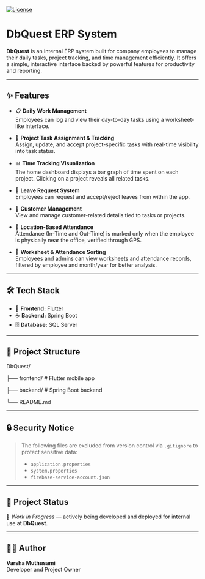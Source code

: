 [![License](https://img.shields.io/badge/License-Apache_2.0-blue.svg)](LICENSE)
# DbQuest ERP System

**DbQuest** is an internal ERP system built for company employees to manage their daily tasks, project tracking, and time management efficiently. It offers a simple, interactive interface backed by powerful features for productivity and reporting.

---

## ✨ Features

- 📋 **Daily Work Management**  
  Employees can log and view their day-to-day tasks using a worksheet-like interface.

- 📁 **Project Task Assignment & Tracking**  
  Assign, update, and accept project-specific tasks with real-time visibility into task status.

- 📊 **Time Tracking Visualization**  
  The home dashboard displays a bar graph of time spent on each project. Clicking on a project reveals all related tasks.

- 🛫 **Leave Request System**  
  Employees can request and accept/reject leaves from within the app.

- 👥 **Customer Management**  
  View and manage customer-related details tied to tasks or projects.

- 📍 **Location-Based Attendance**  
  Attendance (In-Time and Out-Time) is marked only when the employee is physically near the office, verified through GPS.

- 📅 **Worksheet & Attendance Sorting**  
  Employees and admins can view worksheets and attendance records, filtered by employee and month/year for better analysis.

---


## 🛠 Tech Stack

- 💙 **Frontend:** Flutter  
- ☕ **Backend:** Spring Boot  
- 🗄️ **Database:** SQL Server

---

## 📁 Project Structure

DbQuest/

├── frontend/ # Flutter mobile app

├── backend/ # Spring Boot backend

└── README.md

---

## 🔒 Security Notice

> The following files are excluded from version control via `.gitignore` to protect sensitive data:
> 
> - `application.properties`
> - `system.properties`
> - `firebase-service-account.json`

---

## 📌 Project Status

🚧 *Work in Progress* — actively being developed and deployed for internal use at **DbQuest**.

---

## 👩‍💻 Author

**Varsha Muthusami**  
Developer and Project Owner
